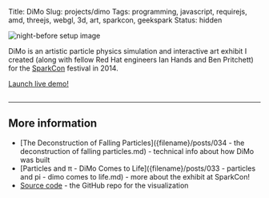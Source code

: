 Title: DiMo
Slug: projects/dimo
Tags: programming, javascript, requirejs, amd, threejs, webgl, 3d, art, sparkcon, geekspark
Status: hidden

<img class="col-md-7" src="{filename}/static/images/projects/dimo/setup.jpg" alt="night-before setup image" style="padding-left: 0; padding-right: 30px" />

DiMo is an artistic particle physics simulation and interactive art exhibit I
created (along with fellow Red Hat engineers Ian Hands and Ben Pritchett) for
the [SparkCon][sparkcon] festival in 2014.

<p><a class="btn btn-default btn-lg" href="/static/projects/dimo/">Launch live demo!</a></p>

<p style="clear:both;height:0">&nbsp;</p>

<hr>

## More information

 - [The Deconstruction of Falling Particles]({filename}/posts/034 - the deconstruction of falling particles.md) - technical info about how DiMo was built
 - [Particles and π - DiMo Comes to Life]({filename}/posts/033 - particles and pi - dimo comes to life.md) - more about the exhibit at SparkCon!
 - [Source code][dimogit] - the GitHub repo for the visualization

[sparkcon]: https://en.wikipedia.org/wiki/Sparkcon
[dimogit]: https://github.com/geekspark-rh/dimo-renderer
